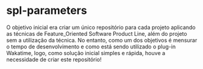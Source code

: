 # spl-parameters
O objetivo inicial era criar um único repositório para cada projeto aplicando
as técnicas de Feature_Oriented Software Product Line, além do projeto sem a
utilização da técnica. No entanto, como um dos objetivos é mensurar o tempo de
desenvolvimento e como está sendo utilizado o plug-in Wakatime, logo, como solução
inicial simples e rápida, houve a necessidade de criar este repositório!
